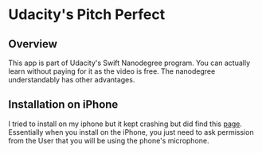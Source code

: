 

Udacity's Pitch Perfect 
=======

Overview
-----------
This app is part of Udacity's Swift Nanodegree program.  You can actually learn without paying for it as the video is free.  The nanodegree understandably has other advantages.

Installation on iPhone
-----------
I tried to install on my iphone but it kept crashing but did find this [page](https://discussions.udacity.com/t/pitchperfect-app-crashing-on-iphone/274881).  Essentially when you install on the iPhone, you just need to ask permission from the User that you will be using the phone's microphone.  
